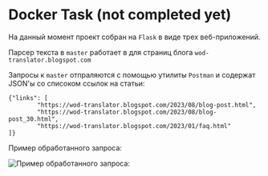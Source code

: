 # Docker Task (not completed yet)
На данный момент проект собран на `Flask` в виде трех веб-приложений.

Парсер текста в `master` работает в  для страниц блога `wod-translator.blogspot.com`

Запросы к `master` отпраляются с помощью утилиты `Postman` и содержат JSON'ы со списоком ссылок на статьи:
```
{"links": [
        "https://wod-translator.blogspot.com/2023/08/blog-post.html",
        "https://wod-translator.blogspot.com/2023/08/blog-post_30.html",
        "https://wod-translator.blogspot.com/2023/01/faq.html"
]}
```
Пример обработанного запроса:


![Пример обработанного запроса:](https://github.com/Lapohuy/Docker-Tasks-Not-Compleate-/assets/61329224/2b8a25b5-15ad-41f1-8ae5-d407f616d809)

